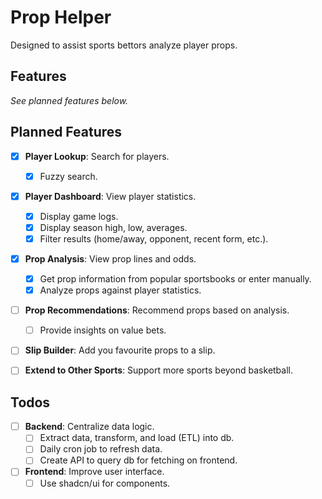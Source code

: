# Prop Helper

Designed to assist sports bettors analyze player props.


## Features

*See planned features below.*


## Planned Features

- [X] **Player Lookup**: Search for players.
  - [X] Fuzzy search.
- [x] **Player Dashboard**: View player statistics.
  - [x] Display game logs.
  - [x] Display season high, low, averages.
  - [x] Filter results (home/away, opponent, recent form, etc.).
- [x] **Prop Analysis**: View prop lines and odds.
  - [x] Get prop information from popular sportsbooks or enter manually.
  - [x] Analyze props against player statistics.
- [ ] **Prop Recommendations**: Recommend props based on analysis.
  - [ ] Provide insights on value bets.
- [ ] **Slip Builder**: Add you favourite props to a slip.
- [ ] **Extend to Other Sports**: Support more sports beyond basketball.


## Todos

- [ ] **Backend**: Centralize data logic.
  - [ ] Extract data, transform, and load (ETL) into db.
  - [ ] Daily cron job to refresh data.
  - [ ] Create API to query db for fetching on frontend.
- [ ] **Frontend**: Improve user interface. 
  - [ ] Use shadcn/ui for components.
